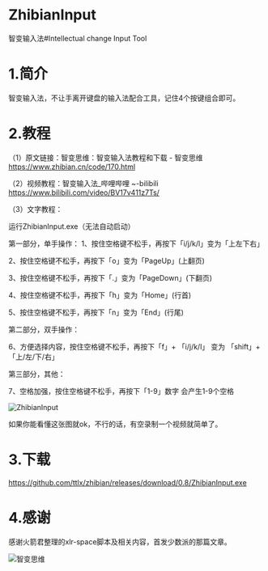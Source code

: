 # ZhibianInput

智变输入法#Intellectual change Input Tool

# 1.简介

智变输入法，不让手离开键盘的输入法配合工具，记住4个按键组合即可。

# 2.教程

（1）原文链接：智变思维：智变输入法教程和下载 - 智变思维  https://www.zhibian.cn/code/170.html

（2）视频教程：智变输入法_哔哩哔哩 ~-bilibili   https://www.bilibili.com/video/BV17v411z7Ts/

（3）文字教程：

运行ZhibianInput.exe（无法自动启动）

第一部分，单手操作：
1、按住空格键不松手，再按下「i/j/k/l」变为「上左下右」

2、按住空格键不松手，再按下「o」变为「PageUp」(上翻页)

3、按住空格键不松手，再按下「.」变为「PageDown」(下翻页)

4、按住空格键不松手，再按下「h」变为「Home」(行首)

5、按住空格键不松手，再按下「n」变为「End」(行尾)

第二部分，双手操作：

6、方便选择内容，按住空格键不松手，再按下「f」+ 「i/j/k/l」 变为 「shift」+「上/左/下/右」

第三部分，其他：

7、空格加强，按住空格键不松手，再按下「1-9」数字 会产生1-9个空格       

![ZhibianInput](http://cdn.zhibian.cn/wiki/20200524/eaGdOTczVoN8.JPG)

如果你能看懂这张图就ok，不行的话，有空录制一个视频就简单了。

# 3.下载

https://github.com/ttlx/zhibian/releases/download/0.8/ZhibianInput.exe

# 4.感谢

感谢火箭君整理的xlr-space脚本及相关内容，首发少数派的那篇文章。

![智变思维](http://cdn.zhibian.cn/wiki/20200509/hhxSai8Vgoy2.png?imageslim)
